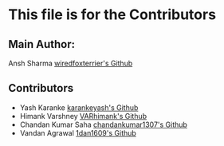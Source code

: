 # This file is for the Contributors

## Main Author:
Ansh Sharma [wiredfoxterrier's Github](https://github.com/wiredfoxterrier)

## Contributors
- Yash Karanke [karankeyash's Github](https://github.com/karankeyash/)  
- Himank Varshney [VARhimank's Github](https://github.com/VARhimank)
- Chandan Kumar Saha [chandankumar1307's Github](https://github.com/chandankumar1307)
- Vandan Agrawal [1dan1609's Github](https://github.com/1dan1609)
